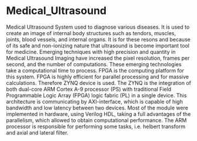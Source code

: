 # Medical_Ultrasound
Medical Ultrasound System used to diagnose various diseases. It is used to create an image of internal body structures such as tendors, muscles, joints, blood vessels, and internal organs. It is for these resons and because of its safe and non-ionizing nature that ultrasound is become important tool for medicine. Emerging techniques with high precision and quantity in Medical Ultrasound Imaging have increased the pixel resolution, frames per second, and the number of computations. These emerging technologies take a computational time to process. FPGA is the computing platform for this system. FPGA is highly efficient for parallel processing and for massive calculations. Therefore ZYNQ device is used. The ZYNQ is the integration of both dual-core ARM Cortex A-9 processor (PS) with traditional Field Programmable Logic Array (FPGA) logic fabric (PL) in a single device. This architecture is communicating by AXI-interface, which is capable of high bandwidth and low latency between two devices. Most of the module were implemented in hardware, using Verilog HDL, taking a full advantages of the parallelism, which allowed to obtain computational performance. The ARM processor is responsible for performing some tasks, i.e. helbert transform and axial and lateral filter.
